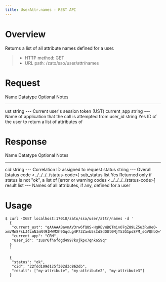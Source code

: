 ```yaml
---
title: UserAttr.names - REST API
---
```


Overview
========

Returns a list of all attribute names defined for a user.

> -   HTTP method: GET
> -   URL path: /zato/sso/user/attr/names

Request
=======

  Name          Datatype   Optional   Notes
  ------------- ---------- ---------- -----------------------------------------------------
  ust           string     \-\--      Current user\'s session token (UST)
  current_app   string     \-\--      Name of application that the call is attempted from
  user_id       string     Yes        ID of the user to return a list of attributes of

Response
========

  Name         Datatype   Optional   Notes
  ------------ ---------- ---------- --------------------------------------------------------------------------
  cid          string     \-\--      Correlation ID assigned to request
  status       string     \-\--      Overall [status code \<../../../../status-code\>]
  sub_status   list       Yes        Returned only if status is not \"ok\", a list of [error or warning codes
                                     \<../../../../status-code\>]
  result       list       \-\--      Names of all attributes, if any, defined for a user

Usage
=====

``` 
$ curl -XGET localhost:17010/zato/sso/user/attr/names -d '
  {
   "current_ust": "gAAAAABavmAV3rw6fQUS-HgREvWBQTmivO7gZ89LZ5u3RwUeO-xmVMn8FsLJ4LnN3mN49IHWMXh9GqcLg4P73Zavb5sIdSdOUt0MjT53G1ps8PM_sGVQhbQ=",
   "current_app": "CRM",
   "user_id": "zusr6fh6fdgd4997ksjkpx7qnk659q"
  }
  '

  {
   "status": "ok",
   "cid": "22fdd109d125f302d3c862db",
   "result": ["my-attribute", "my-attribute2", "my-attribute3"]
  }
```
